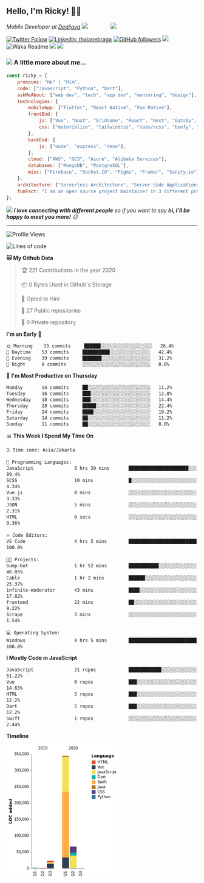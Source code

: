 ## Hello, I'm Ricky! 🙏🏻
<img align='right' src="https://media.giphy.com/media/M9gbBd9nbDrOTu1Mqx/giphy.gif" width="230">
<p><em>Mobile Developer at <a href="https://dealjava.com">Dealjava</a> <img src="https://media.giphy.com/media/WUlplcMpOCEmTGBtBW/giphy.gif" width="30"> 
</em></p>

[![Twitter Follow](https://img.shields.io/twitter/follow/RickyDoesCode?label=RickyDoesCode)](https://twitter.com/RickyDoesCode)
[![Linkedin: thaianebraga](https://img.shields.io/badge/-Ricky-blue?style=flat-square&logo=Linkedin&logoColor=white&link=https://www.linkedin.com/in/audrick)](https://www.linkedin.com/in/audrick)
[![GitHub followers](https://img.shields.io/github/followers/RickyDoesCode?label=RickyDoesCode&style=social)](https://github.com/RickyDoesCode)
![](https://visitor-badge.glitch.me/badge?page_id=RickyDoesCode.RickyDoesCode)
![Waka Readme](https://github.com/anmol098/anmol098/workflows/Waka%20Readme/badge.svg)
[![](https://img.shields.io/badge/-instagram-blueviolet?logo=instagram&logoColor=white)](https://instagram.com/designsbyricky)
[![](https://img.shields.io/badge/-others-orange)](https://linktr.ee/designsbyricky)

### <img src="https://media.giphy.com/media/VgCDAzcKvsR6OM0uWg/giphy.gif" width="50"> A little more about me...  

```javascript
const ricky = {
    pronouns: "He" | "Him",
    code: ["Javascript", "Python", "Dart"],
    askMeAbout: ["web dev", "tech", "app dev", "mentoring", "design"],
    technologies: {
        mobileApp: ["Flutter", "React Native", "Vue Native"],
        frontEnd: {
            js: ["Vue", "Nuxt", "Gridsome", "React", "Next", "Gatsby", "Flutter Web"],
            css: ["materialize", "tailwindcss", "sass/scss", "buefy", "material design"]
        },
        backEnd: {
            js: ["node", "express", "deno"],
        },
        cloud: ["AWS", "GCS", "Azure", "Alibaba Services"],
        databases: ["MongoDB", "PostgreSQL"],
        misc: ["Firebase", "Socket.IO", "Figma", "Framer", "Sanity.io"]
    },
    architecture: ["Serverless Architecture", "Server Side Applications", "Single Page Applications", "Microservice Servers", "MVC"],
    funFact: "I am an open source project maintainer in 3 different projects"
};
```

<img src="https://media.giphy.com/media/LnQjpWaON8nhr21vNW/giphy.gif" width="60"> <em><b>I love connecting with different people</b> so if you want to say <b>hi, I'll be happy to meet you more!</b> 😊</em>

---
<!--START_SECTION:waka-->
![Profile Views](http://img.shields.io/badge/Profile%20Views-13-blue)

![Lines of code](https://img.shields.io/badge/From%20Hello%20World%20I%27ve%20Written-2.9%20million%20Lines%20of%20code-blue)

**🐱 My Github Data** 

> 🏆 221 Contributions in the year 2020
 > 
> 📦 0 Bytes Used in Github's Storage 
 > 
> 💼 Opted to Hire
 > 
> 📜 27 Public repositories
 > 
> 🔑 0 Private repository 
 > 
**I'm an Early 🐤** 

```text
🌞 Morning    33 commits     ██████░░░░░░░░░░░░░░░░░░░   26.4% 
🌆 Daytime    53 commits     ██████████░░░░░░░░░░░░░░░   42.4% 
🌃 Evening    39 commits     ███████░░░░░░░░░░░░░░░░░░   31.2% 
🌙 Night      0 commits      ░░░░░░░░░░░░░░░░░░░░░░░░░   0.0%

```
📅 **I'm Most Productive on Thursday** 

```text
Monday       14 commits     ██░░░░░░░░░░░░░░░░░░░░░░░   11.2% 
Tuesday      16 commits     ███░░░░░░░░░░░░░░░░░░░░░░   12.8% 
Wednesday    18 commits     ███░░░░░░░░░░░░░░░░░░░░░░   14.4% 
Thursday     28 commits     █████░░░░░░░░░░░░░░░░░░░░   22.4% 
Friday       24 commits     ████░░░░░░░░░░░░░░░░░░░░░   19.2% 
Saturday     14 commits     ██░░░░░░░░░░░░░░░░░░░░░░░   11.2% 
Sunday       11 commits     ██░░░░░░░░░░░░░░░░░░░░░░░   8.8%

```


📊 **This Week I Spend My Time On** 

```text
⌚︎ Time zone: Asia/Jakarta

💬 Programming Languages: 
JavaScript               3 hrs 39 mins       ██████████████████████░░░   89.4% 
SCSS                     10 mins             █░░░░░░░░░░░░░░░░░░░░░░░░   4.34% 
Vue.js                   8 mins              ░░░░░░░░░░░░░░░░░░░░░░░░░   3.33% 
JSON                     5 mins              ░░░░░░░░░░░░░░░░░░░░░░░░░   2.31% 
HTML                     0 secs              ░░░░░░░░░░░░░░░░░░░░░░░░░   0.36%

🔥 Code Editors: 
VS Code                  4 hrs 5 mins        █████████████████████████   100.0%

🐱‍💻 Projects: 
bump-bot                 1 hr 52 mins        ███████████░░░░░░░░░░░░░░   46.05% 
Cable                    1 hr 2 mins         ██████░░░░░░░░░░░░░░░░░░░   25.37% 
infinite-moderator       43 mins             ████░░░░░░░░░░░░░░░░░░░░░   17.82% 
frontend                 22 mins             ██░░░░░░░░░░░░░░░░░░░░░░░   9.22% 
Scrape                   3 mins              ░░░░░░░░░░░░░░░░░░░░░░░░░   1.54%

💻 Operating System: 
Windows                  4 hrs 5 mins        █████████████████████████   100.0%

```

**I Mostly Code in JavaScript** 

```text
JavaScript               21 repos            ████████████░░░░░░░░░░░░░   51.22% 
Vue                      6 repos             ███░░░░░░░░░░░░░░░░░░░░░░   14.63% 
HTML                     5 repos             ███░░░░░░░░░░░░░░░░░░░░░░   12.2% 
Dart                     5 repos             ███░░░░░░░░░░░░░░░░░░░░░░   12.2% 
Swift                    1 repos             ░░░░░░░░░░░░░░░░░░░░░░░░░   2.44%

```


**Timeline**

![Chart not found](https://github.com/RickyDoesCode/RickyDoesCode/blob/master/charts/bar_graph.png) 


<!--END_SECTION:waka-->